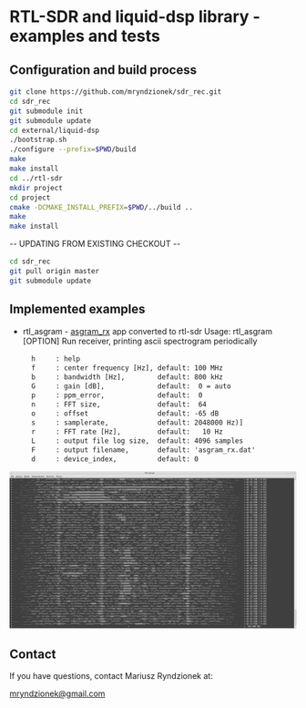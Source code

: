 RTL-SDR and liquid-dsp library - examples and tests
===================================================

Configuration and build process
-------------------------------

```sh
git clone https://github.com/mryndzionek/sdr_rec.git
cd sdr_rec
git submodule init
git submodule update
cd external/liquid-dsp
./bootstrap.sh
./configure --prefix=$PWD/build
make
make install
cd ../rtl-sdr
mkdir project
cd project
cmake -DCMAKE_INSTALL_PREFIX=$PWD/../build ..
make
make install
```

-- UPDATING FROM EXISTING CHECKOUT --

```sh
cd sdr_rec
git pull origin master
git submodule update
```

Implemented examples
--------------------

* rtl_asgram - [asgram_rx](https://github.com/jgaeddert/liquid-usrp/blob/master/src/asgram_rx.cc) app converted to rtl-sdr
		Usage: rtl_asgram [OPTION]
		Run receiver, printing ascii spectrogram periodically

  		h     : help
  		f     : center frequency [Hz], default: 100 MHz
  		b     : bandwidth [Hz],        default: 800 kHz
  		G     : gain [dB],             default:  0 = auto
  		p     : ppm_error,             default:  0
  		n     : FFT size,              default:  64
  		o     : offset                 default: -65 dB
  		s     : samplerate,            default: 2048000 Hz)]
  		r     : FFT rate [Hz],         default:   10 Hz
 		L     : output file log size,  default: 4096 samples
  		F     : output filename,       default: 'asgram_rx.dat'
  		d     : device_index,          default: 0

![ISM_asgram](images/433_ISM_asgram.png?raw=true "433 MHz ISM asgram")

Contact
-------
If you have questions, contact Mariusz Ryndzionek at:

<mryndzionek@gmail.com>
